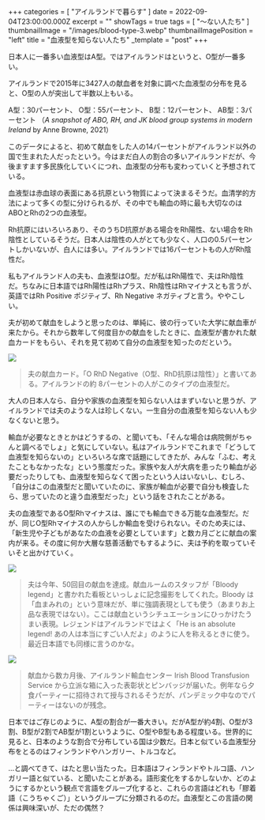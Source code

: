 +++
categories = [ "アイルランドで暮らす" ]
date = 2022-09-04T23:00:00.000Z
excerpt = ""
showTags = true
tags = [ "～ない人たち" ]
thumbnailImage = "/images/blood-type-3.webp"
thumbnailImagePosition = "left"
title = "血液型を知らない人たち"
_template = "post"
+++

日本人に一番多い血液型はA型。ではアイルランドはというと、O型が一番多い。

<!--more-->

アイルランドで2015年に3427人の献血者を対象に調べた血液型の分布を見ると、O型の人が突出して半数以上もいる。

A型：30パーセント、
O型：55パーセント、
B型：12パーセント、
AB型：3パーセント
（_A snapshot of ABO, RH, and JK blood group systems in modern Ireland_ by Anne Browne, 2021）

このデータによると、初めて献血をした人の14パーセントがアイルランド以外の国で生まれた人だったという。今はまだ白人の割合の多いアイルランドだが、今後ますます多民族化していくにつれ、血液型の分布も変わっていくと予想されている。

血液型は赤血球の表面にある抗原という物質によって決まるそうだ。血清学的方法によって多くの型に分けられるが、その中でも輸血の時に最も大切なのはABOとRhの2つの血液型。

Rh抗原にはいろいろあり、そのうちD抗原がある場合をRh陽性、ない場合をRh陰性としているそうだ。日本人は陰性の人がとても少なく、人口の0.5パーセントしかいないが、白人には多い。アイルランドでは16パーセントもの人がRh陰性だ。

私もアイルランド人の夫も、血液型はO型。だが私はRh陽性で、夫はRh陰性だ。ちなみに日本語ではRh陽性はRhプラス、Rh陰性はRhマイナスとも言うが、英語ではRh Positive ポジティブ、Rh Negative ネガティブと言う。ややこしい。

夫が初めて献血をしようと思ったのは、単純に、彼の行っていた大学に献血車が来たから。それから数年して何度目かの献血をしたときに、血液型が書かれた献血カードをもらい、それを見て初めて自分の血液型を知ったのだという。

![](/images/blood-type-3.webp)

> 夫の献血カード。「O RhD Negative（O型、RhD抗原は陰性）」と書いてある。アイルランドの約 8パーセントの人がこのタイプの血液型だ。

大人の日本人なら、自分や家族の血液型を知らない人はまずいないと思うが、アイルランドでは夫のような人は珍しくない。一生自分の血液型を知らない人も少なくないと思う。

輸血が必要なときとかはどうするの、と聞いても、「そんな場合は病院側がちゃんと調べるでしょ」と気にしていない。私はアイルランドでこれまで「どうして血液型を知らないの」といろいろな席で話題にしてきたが、みんな「ふむ、考えたこともなかったな」という態度だった。家族や友人が大病を患ったり輸血が必要だったりしても、血液型を知らなくて困ったという人はいないし、むしろ、「自分はこの血液型だと聞いていたのに、家族が輸血が必要で自分も検査したら、思っていたのと違う血液型だった」という話をされたことがある。

夫の血液型であるO型Rhマイナスは、誰にでも輸血できる万能な血液型だ。だが、同じO型Rhマイナスの人からしか輸血を受けられない。そのため夫には、「新生児や子どもがあなたの血液を必要としています」と数カ月ごとに献血の案内が来る。その度に何か大層な慈善活動でもするように、夫は予約を取っていそいそと出かけていく。

![](/images/blood-type-2.webp)

> 夫は今年、50回目の献血を達成。献血ルームのスタッフが「Bloody legend」と書かれた看板といっしょに記念撮影をしてくれた。Bloody は「血まみれの」という意味だが、単に強調表現としても使う（あまりお上品な表現ではない）。ここは献血というシチュエーションにひっかけたうまい表現。レジェンドはアイルランドではよく「He is an absolute legend! あの人は本当にすごい人だよ」のように人を称えるときに使う。最近日本語でも同様に言うのかな。

![](/images/blood-type-1.webp)

> 献血から数カ月後、アイルランド輸血センター Irish Blood Transfusion Service から立派な箱に入った表彰状とピンバッジが届いた。例年なら夕食パーティーに招待されて授与されるそうだが、パンデミック中なのでパーティーはないのが残念。

日本ではご存じのように、A型の割合が一番大きい。だがA型が約4割、O型が3割、B型が2割でAB型が1割というように、O型やB型もある程度いる。世界的に見ると、日本のような割合で分布している国は少数だ。日本と似ている血液型分布をとるのはフィンランドやハンガリー、トルコなど。

…と調べてきて、はたと思い当たった。日本語はフィンランドやトルコ語、ハンガリー語と似ている、と聞いたことがある。語形変化をするかしないか、どのようにするかという観点で言語をグループ化すると、これらの言語はどれも「膠着語（こうちゃくご）」というグループに分類されるのだ。血液型とこの言語の関係は興味深いが、ただの偶然？
